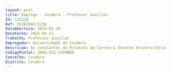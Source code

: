 ```yaml
--- 
layout: post
title: Emprego - Coimbra - Professor auxiliar
Id: 133310
Ref: OE202502/1236
DataAbertura: 2025-02-28
DataFecho: 2025-04-11
Trabalho: Professor auxiliar
Empregador: Universidade de Coimbra
Descricao: As constantes do Estatuto da Carreira Docente Universitária para a categoria de Professor Auxiliar.
CodigoPostal: 3004-531 COIMBRA
Concelho: Coimbra
Distrito: Coimbra
--- 
```

